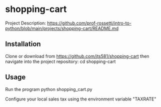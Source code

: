 # shopping-cart

Project Description: https://github.com/prof-rossetti/intro-to-python/blob/main/projects/shopping-cart/README.md

## Installation

Clone or download from https://github.com/jts581/shopping-cart then navigate into the project repository:
cd shopping-cart

## Usage

Run the program 
python shopping_cart.py

Configure your local sales tax using the environment variable "TAXRATE" 